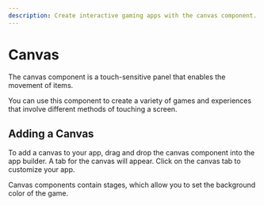 ```yaml
---
description: Create interactive gaming apps with the canvas component.
---
```


# Canvas

The canvas component is a touch-sensitive panel that enables the movement of items. 

You can use this component to create a variety of games and experiences that involve different methods of touching a screen.

## Adding a Canvas 

To add a canvas to your app, drag and drop the canvas component into the app builder. A tab for the canvas will appear. Click on the canvas tab to customize your app.

Canvas components contain stages, which allow you to set the background color of the game.


